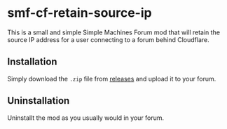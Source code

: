 # smf-cf-retain-source-ip

This is a small and simple Simple Machines Forum mod that will retain the source IP address for a user connecting to a forum behind Cloudflare.

## Installation 

Simply download the `.zip` file from [releases](https://github.com/tdq132/smf-cf-retain-source-ip/releases) and upload it to your forum. 

## Uninstallation

Uninstallt the mod as you usually would in your forum.
